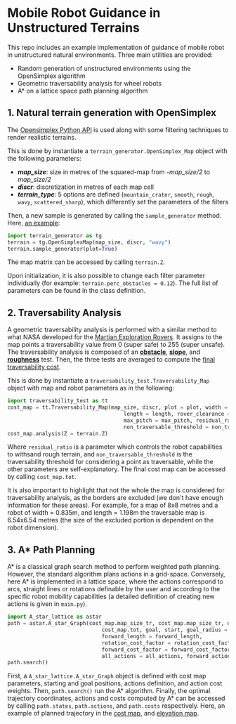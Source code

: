 # Mobile Robot Guidance in Unstructured Terrains 
This repo includes an example implementation of guidance of mobile robot in unstructured natural environments.
Three main utilities are provided:
- Random generation of unstructured environments using the OpenSimplex algorithm
- Geometric traversability analysis for wheel robots
- A* on a lattice space path planning algorithm

## 1. Natural terrain generation with OpenSimplex
The [Opensimplex Python API](https://github:com/lmas/opensimplex) is used along with some filtering techniques to render realistic terrains.

This is done by instantiate a `terrain_generator.OpenSimplex_Map` object with the following parameters:
- __*map_size*__: size in metres of the squared-map from *-map_size/2* to *map_size/2*
- __*discr*__: discretization in metres of each map cell
- __*terrain_type*__: 5 options are defined (`mountain_crater`, `smooth`, `rough`, `wavy`, `scattered_sharp`), which differently set the parameters of the filters

Then, a new sample is generated by calling the `sample_generator` method. Here, [an example](Images_example/Figure_2.png):

```python
import terrain_generator as tg
terrain = tg.OpenSimplexMap(map_size, discr, "wavy")
terrain.sample_generator(plot=True)
```

The map matrix can be accessed by calling  `terrain.Z`.

Upon initialization, it is also possible to change each filter parameter individually (for example: `terrain.perc_obstacles = 0.12`). The full list of parameters can be found in the class definition.

## 2. Traversability Analysis
A geometric traversability analysis is performed with a similar method to what NASA developed for the [Martian Exploration Rovers](https://ieeexplore.ieee.org/document/1035370). It assigns to the map points a traversability value from 0 (super safe) to 255 (super unsafe). The traversability analysis is composed of an [**obstacle**](Images_example/Figure_3.png), [**slope**](Images_example/Figure_4.png), and [**roughness**](Images_example/Figure_5.png) test. Then, the three tests are averaged to compute the [final traversability cost](Images_example/Figure_6.png).

This is done by instantiate a `traversability_test.Traversability_Map` object with map and robot parameters as in the following:
```python
import traversability_test as tt
cost_map = tt.Traversability_Map(map_size, discr, plot = plot, width = width, 
                                     length = length, rover_clearance = rover_clearance,
                                     max_pitch = max_pitch, residual_ratio = residual_ratio,
                                     non_traversable_threshold = non_traversable_threshold)
cost_map.analysis(Z = terrain.Z)
```
Where `residual_ratio` is a parameter which controls the robot capabilities to withsand rough terrain, and `non_traversable_threshold` is the traversability threshold for considering a point as traversable, while the other parameters are self-explanatory. The final cost map can be accessed by calling `cost_map.tot`.

It is also important to highlight that not the whole the map is considered for traversability analysis, as the borders are excluded (we don't have enough information for these areas). For example, for a map of 8x8 metres and a robot of width = 0.835m, and length = 1.198m the traversable map is 6.54x6.54 metres (the size of the excluded portion is dependent on the robot dimension).


## 3. A* Path Planning
A* is a classical graph search method to perform weighted path planning. However, the standard algorithm plans actions in a grid-space. Conversely, here A* is implemented in a lattice space, where the actions correspond to arcs, straight lines or rotations definable by the user and according to the specific robot mobility capabilities (a detailed definition of creating new actions is given in `main.py`).

```python
import A_star_lattice as astar
path = astar.A_star_Graph(cost_map.map_size_tr, cost_map.map_size_tr, discr, 
                              cost_map.tot, goal, start, goal_radius = goal_radius, 
                              forward_length = forward_length,
                              rotation_cost_factor = rotation_cost_factor, 
                              forward_cost_factor = forward_cost_factor, plot = plot,
                              all_actions = all_actions, forward_actions = forward_actions)
path.search()
```
First, a `A_star_lattice.A_star_Graph` object is defined with cost map parameters, starting and goal positions, actions definition, and action cost weights. Then, `path.search()` run the A* algorithm. Finally, the optimal trajectory coordinates, actions and costs computed by A* can be accessed by calling `path.states`, `path.actions`, and `path.costs` respectively. Here, an example of planned trajectory in the [cost map](Images_example/Figure_7.png), and [elevation map](Images_example/Figure_8.png).
